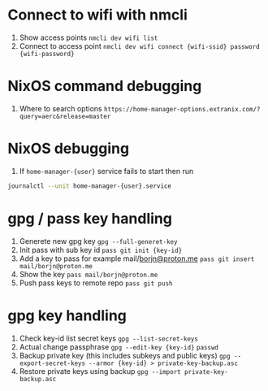 # Connect to wifi with nmcli
1. Show access points
```nmcli dev wifi list```
2. Connect to access point
```nmcli dev wifi connect {wifi-ssid} password {wifi-password}```

# NixOS command debugging
1. Where to search options
```https://home-manager-options.extranix.com/?query=aerc&release=master```

# NixOS debugging
1. If `home-manager-{user}` service fails to start then run
```sh
journalctl --unit home-manager-{user}.service
```

# gpg / pass key handling
1. Generete new gpg key
```gpg --full-generet-key```
2. Init pass with sub key id 
```pass git init {key-id}```
3. Add a key to pass for example mail/borjn@proton.me
```pass git insert mail/borjn@proton.me```
4. Show the key
```pass mail/borjn@proton.me```
4. Push pass keys to remote repo
```pass git push```

# gpg key handling
1. Check key-id list secret keys
```gpg --list-secret-keys```
2. Actual change passphrase
```gpg --edit-key {key-id}```
```passwd```
3. Backup private key (this includes subkeys and public keys)
```gpg --export-secret-keys --armor {key-id} > private-key-backup.asc```
4. Restore  private keys using backup
```gpg --import private-key-backup.asc```
